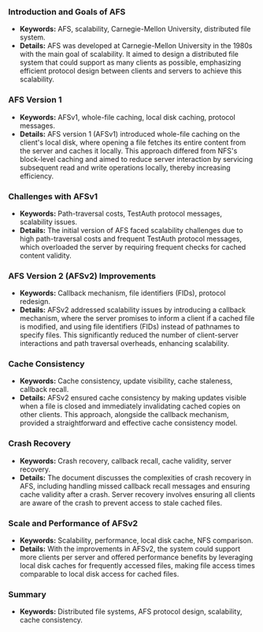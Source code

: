 ### Introduction and Goals of AFS
- **Keywords:** AFS, scalability, Carnegie-Mellon University, distributed file system.
- **Details:** AFS was developed at Carnegie-Mellon University in the 1980s with the main goal of scalability. It aimed to design a distributed file system that could support as many clients as possible, emphasizing efficient protocol design between clients and servers to achieve this scalability.

### AFS Version 1
- **Keywords:** AFSv1, whole-file caching, local disk caching, protocol messages.
- **Details:** AFS version 1 (AFSv1) introduced whole-file caching on the client's local disk, where opening a file fetches its entire content from the server and caches it locally. This approach differed from NFS's block-level caching and aimed to reduce server interaction by servicing subsequent read and write operations locally, thereby increasing efficiency.

### Challenges with AFSv1
- **Keywords:** Path-traversal costs, TestAuth protocol messages, scalability issues.
- **Details:** The initial version of AFS faced scalability challenges due to high path-traversal costs and frequent TestAuth protocol messages, which overloaded the server by requiring frequent checks for cached content validity.

### AFS Version 2 (AFSv2) Improvements
- **Keywords:** Callback mechanism, file identifiers (FIDs), protocol redesign.
- **Details:** AFSv2 addressed scalability issues by introducing a callback mechanism, where the server promises to inform a client if a cached file is modified, and using file identifiers (FIDs) instead of pathnames to specify files. This significantly reduced the number of client-server interactions and path traversal overheads, enhancing scalability.

### Cache Consistency
- **Keywords:** Cache consistency, update visibility, cache staleness, callback recall.
- **Details:** AFSv2 ensured cache consistency by making updates visible when a file is closed and immediately invalidating cached copies on other clients. This approach, alongside the callback mechanism, provided a straightforward and effective cache consistency model.

### Crash Recovery
- **Keywords:** Crash recovery, callback recall, cache validity, server recovery.
- **Details:** The document discusses the complexities of crash recovery in AFS, including handling missed callback recall messages and ensuring cache validity after a crash. Server recovery involves ensuring all clients are aware of the crash to prevent access to stale cached files.

### Scale and Performance of AFSv2
- **Keywords:** Scalability, performance, local disk cache, NFS comparison.
- **Details:** With the improvements in AFSv2, the system could support more clients per server and offered performance benefits by leveraging local disk caches for frequently accessed files, making file access times comparable to local disk access for cached files.

### Summary
- **Keywords:** Distributed file systems, AFS protocol design, scalability, cache consistency.
